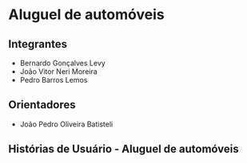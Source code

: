 # Aluguel de automóveis

## Integrantes
* Bernardo Gonçalves Levy
* João Vitor Neri Moreira
* Pedro Barros Lemos

## Orientadores
* João Pedro Oliveira Batisteli

## Histórias de Usuário - Aluguel de automóveis
